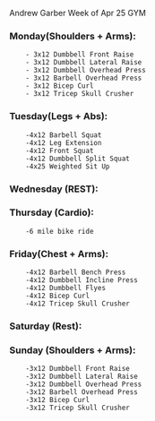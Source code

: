 Andrew Garber
Week of Apr 25
GYM

### Monday(Shoulders + Arms):
        - 3x12 Dumbbell Front Raise 
        - 3x12 Dumbbell Lateral Raise
        - 3x12 Dumbbell Overhead Press
        - 3x12 Barbell Overhead Press
        - 3x12 Bicep Curl
        - 3x12 Tricep Skull Crusher


### Tuesday(Legs + Abs):
        -4x12 Barbell Squat
        -4x12 Leg Extension
        -4x12 Front Squat
        -4x12 Dumbbell Split Squat
        -4x25 Weighted Sit Up

### Wednesday (REST):

### Thursday (Cardio):
        -6 mile bike ride

### Friday(Chest + Arms):
        -4x12 Barbell Bench Press
        -4x12 Dumbbell Incline Press
        -4x12 Dumbbell Flyes
        -4x12 Bicep Curl
        -4x12 Tricep Skull Crusher

### Saturday (Rest):

### Sunday (Shoulders + Arms):
        -3x12 Dumbbell Front Raise 
        -3x12 Dumbbell Lateral Raise
        -3x12 Dumbbell Overhead Press
        -3x12 Barbell Overhead Press
        -3x12 Bicep Curl
        -3x12 Tricep Skull Crusher

        
